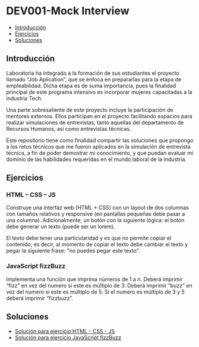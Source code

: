 # DEV001-Mock Interview
* [Introducción](#Introducción)
* [Ejercicios](#Ejercicios)
* [Soluciones](#Soluciones)
## Introducción

Laboratoria ha integrado a la formación de sus estudiantes el proyecto llamado “Job Aplication”, que se enfoca en prepararlas para la etapa de empleabilidad. Dicha etapa es de suma importancia, pues la finalidad principal de este programa intensivo es incorporar mujeres capacitadas a la industria Tech.

Una parte sobresaliente de este proyecto incluye la participación de mentores externos. Ellos participan en el proyecto facilitando espacios para realizar simulaciones de entrevistas, tanto aquellas del departamento de Recursos Humanos, así como entrevistas técnicas.

Este repositorio tiene como finalidad compartir las soluciones que propongo a los retos técnicos que me fueron aplicados en la simulación de entrevista técnica, a fin de poder demostrar mi conocimiento, y que puedan evaluar mi dominio de las habilidades requeridas en el mundo laboral de la industria.

## Ejercicios

### HTML – CSS – JS

Construye una interfaz web (HTML + CSS) con un layout de dos columnas con tamaños relativos y responsive (en pantallas pequeñas debe pasar a una columna). Adicionalmente, un botón con la siguiente lógica: el botón debe generar un texto (puede ser un lorem).

El texto debe tener una particularidad y es que no permite copiar el contenido; es decir, al momento de copiar el texto debe cambiar el texto y pegar la siguiente frase: "no puedes pegar este texto".

### JavaScript fizzBuzz

Implementa una función que imprima números de 1 a n. Deberá imprimir “fizz” en vez del numero si este es múltiplo de 3. Deberá imprimir “buzz” en vez del numero si este es múltiplo de 5. Si el numero es múltiplo de 3 y 5 deberá imprimir “fizzbuzz”.

## Soluciones

* [Solución para ejercicio HTML - CSS - JS](https://github.com/GriseldaAlonso/DEV001-mock-interview/tree/main/HTML-CSS-JS)
* [Solución para ejercicio JavaScript fizzBuzz](https://github.com/GriseldaAlonso/DEV001-mock-interview/tree/main/fizzBuzz)
